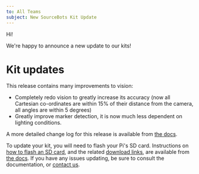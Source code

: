 ```yaml
---
to: All Teams
subject: New SourceBots Kit Update
---
```


Hi!

We're happy to announce a new update to our kits!

# Kit updates
This release contains many improvements to vision:
- Completely redo vision to greatly increase its accuracy (now all Cartesian co-ordinates are within 15% of their distance from the camera, all angles are within 5 degrees)
- Greatly improve marker detection, it is now much less dependent on lighting conditions.

A more detailed change log for this release is available from [the docs](https://docs.sourcebots.co.uk/updates/mar-2018/).

To update your kit, you will need to flash your Pi's SD card. Instructions on [how to flash an SD card](https://docs.sourcebots.co.uk/kit/pi/sd-card/), and the related [download links](https://docs.sourcebots.co.uk/updates/jan-2018/), are available from [the docs](https://docs.sourcebots.co.uk/kit/pi/#updating-your-pi). If you have any issues updating, be sure to consult the documentation, or [contact us](techsupport@sourcebots.co.uk).


